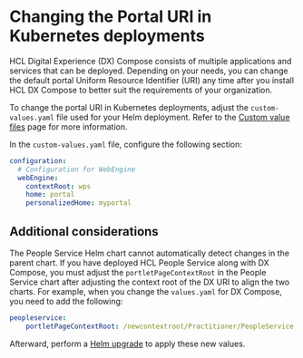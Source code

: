 # Changing the Portal URI in Kubernetes deployments

HCL Digital Experience (DX) Compose consists of multiple applications and services that can be deployed. Depending on your needs, you can change the default portal Uniform Resource Identifier (URI) any time after you install HCL DX Compose to better suit the requirements of your organization.

To change the portal URI in Kubernetes deployments, adjust the `custom-values.yaml` file used for your Helm deployment. Refer to the [Custom value files](https://opensource.hcltechsw.com/digital-experience/latest/deployment/install/container/helm_deployment/preparation/mandatory_tasks/prepare_configuration/#custom-value-files) page for more information.

In the `custom-values.yaml` file, configure the following section:

```yaml
configuration:
  # Configuration for WebEngine
  webEngine:
    contextRoot: wps
    home: portal
    personalizedHome: myportal
```

## Additional considerations

The People Service Helm chart cannot automatically detect changes in the parent chart. If you have deployed HCL People Service along with DX Compose, you must adjust the `portletPageContextRoot` in the People Service chart after adjusting the context root of the DX URI to align the two charts. For example, when you change the `values.yaml` for DX Compose, you need to add the following:

```yaml
peopleservice:
    portletPageContextRoot: /newcontextroot/Practitioner/PeopleService
```

Afterward, perform a [Helm upgrade](../working_with_compose/helm_upgrade_values.md) to apply these new values.